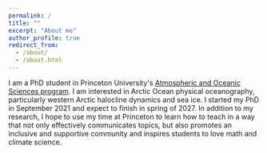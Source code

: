 ```yaml
---
permalink: /
title: ""
excerpt: "About me"
author_profile: true
redirect_from: 
  - /about/
  - /about.html
---
```


I am a PhD student in Princeton University's [Atmospheric and Oceanic Sciences program](https://aos.princeton.edu/). I am interested in Arctic Ocean physical oceanography, particularly western Arctic halocline dynamics and sea ice. I started my PhD in September 2021 and expect to finish in spring of 2027. In addition to my research, I hope to use my time at Princeton to learn how to teach in a way that not only effectively communicates topics, but also promotes an inclusive and supportive community and inspires students to love math and climate science.

